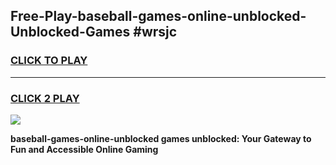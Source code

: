 
## Free-Play-baseball-games-online-unblocked-Unblocked-Games #wrsjc
<h3>
<a href="https://news.freeplayer.one?title=baseball-games-online-unblocked&ref=8M">CLICK TO PLAY</a></h3>
<hr>

<h3>
<a href="https://news.freeplayer.one?title=baseball-games-online-unblocked&ref=8M">CLICK 2 PLAY</a>
  
</h3>

<a href="https://news.freeplayer.one?title=baseball-games-online-unblocked&ref=8M"><img src="https://clearcache.store/games.png"></a>


**baseball-games-online-unblocked games unblocked: Your Gateway to Fun and Accessible Online Gaming**
